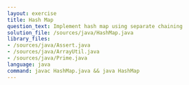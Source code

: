 ```yaml
---
layout: exercise
title: Hash Map
question_text: Implement hash map using separate chaining
solution_file: /sources/java/HashMap.java
library_files:
- /sources/java/Assert.java
- /sources/java/ArrayUtil.java
- /sources/java/Prime.java
language: java
command: javac HashMap.java && java HashMap
---
```

